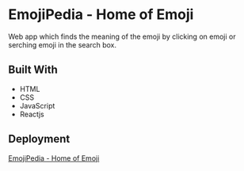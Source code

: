 # EmojiPedia - Home of Emoji
Web app which finds the meaning of the emoji by clicking on emoji or serching emoji in the search box. <br/> 

## Built With
- HTML
- CSS
- JavaScript
- Reactjs

## Deployment
<a href="https://emojipedia-home-of-emojis.netlify.app/">EmojiPedia - Home of Emoji</a>

 
